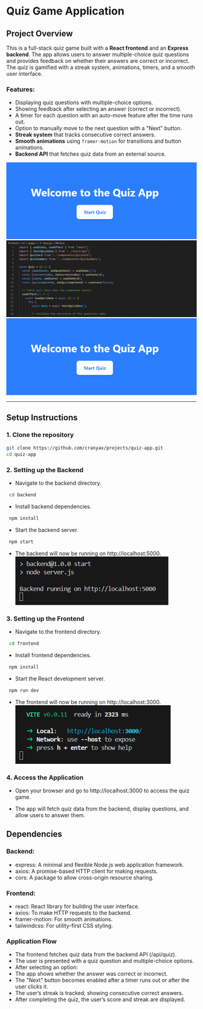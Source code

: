 # Quiz Game Application

## Project Overview

This is a full-stack quiz game built with a **React frontend** and an **Express backend**. The app allows users to answer multiple-choice quiz questions and provides feedback on whether their answers are correct or incorrect. The quiz is gamified with a streak system, animations, timers, and a smooth user interface.

### Features:
- Displaying quiz questions with multiple-choice options.
- Showing feedback after selecting an answer (correct or incorrect).
- A timer for each question with an auto-move feature after the time runs out.
- Option to manually move to the next question with a "Next" button.
- **Streak system** that tracks consecutive correct answers.
- **Smooth animations** using `framer-motion` for transitions and button animations.
- **Backend API** that fetches quiz data from an external source.

![Home](frontend/public/img1.png)
[![Explanation](frontend/public/explainThumbnail.png)](https://youtu.be/6EYUYdVPcEQ)
[![Working](frontend/public/img1.png)](https://youtu.be/iu7vrFfhGV0)


---

## Setup Instructions

### 1. Clone the repository

```bash
git clone https://github.com/cranyax/projects/quiz-app.git
cd quiz-app
```

### 2. Setting up the Backend

- Navigate to the backend directory.
```bash
 cd backend
```

- Install backend dependencies.
```bash
 npm install
```

- Start the backend server.
```bash
 npm start
```

- The backend will now be running on http://localhost:5000.
![Backend running on port 5000](frontend/public/img2.png)

### 3. Setting up the Frontend

- Navigate to the frontend directory.
```bash
 cd frontend
```

- Install frontend dependencies.
```bash
 npm install
```

- Start the React development server.
```bash
 npm run dev
```

- The frontend will now be running on http://localhost:3000.
![Frontend running on port 3000](frontend/public/img3.png)


### 4. Access the Application

- Open your browser and go to http://localhost:3000 to access the quiz game.

- The app will fetch quiz data from the backend, display questions, and allow users to answer them.


## Dependencies

### Backend:

- express: A minimal and flexible Node.js web application framework.
- axios: A promise-based HTTP client for making requests.
- cors: A package to allow cross-origin resource sharing.

### Frontend:
- react: React library for building the user interface.
- axios: To make HTTP requests to the backend.
- framer-motion: For smooth animations.
- tailwindcss: For utility-first CSS styling.

### Application Flow

- The frontend fetches quiz data from the backend API (/api/quiz).
- The user is presented with a quiz question and multiple-choice options.
- After selecting an option:
-  The app shows whether the answer was correct or incorrect.
- The "Next" button becomes enabled after a timer runs out or after the user clicks it.
- The user’s streak is tracked, showing consecutive correct answers.
- After completing the quiz, the user’s score and streak are displayed.